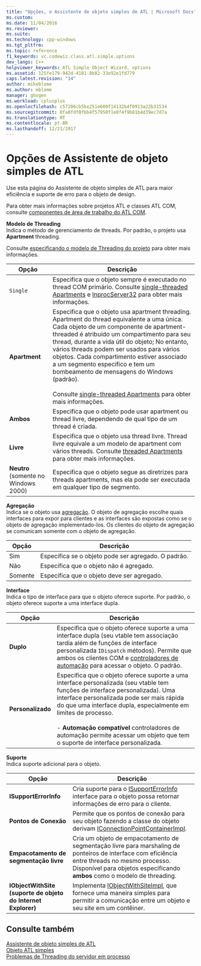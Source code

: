 ```yaml
---
title: "Opções, o Assistente de objeto simples de ATL | Microsoft Docs"
ms.custom: 
ms.date: 11/04/2016
ms.reviewer: 
ms.suite: 
ms.technology: cpp-windows
ms.tgt_pltfrm: 
ms.topic: reference
f1_keywords: vc.codewiz.class.atl.simple.options
dev_langs: C++
helpviewer_keywords: ATL Simple Object Wizard, options
ms.assetid: 125fe179-942d-4181-8b82-33e92e1fd779
caps.latest.revision: "14"
author: mikeblome
ms.author: mblome
manager: ghogen
ms.workload: cplusplus
ms.openlocfilehash: c57206cb5be251e609f14132b4f0913a22b31534
ms.sourcegitcommit: 8fa8fdf0fbb4f57950f1e8f4f9b81b4d39ec7d7a
ms.translationtype: MT
ms.contentlocale: pt-BR
ms.lasthandoff: 12/21/2017
---
```

# <a name="options-atl-simple-object-wizard"></a>Opções de Assistente de objeto simples de ATL
Use esta página do Assistente de objeto simples de ATL para maior eficiência e suporte de erro para o objeto de design.  
  
 Para obter mais informações sobre projetos ATL e classes ATL COM, consulte [componentes de área de trabalho do ATL COM](../../atl/atl-com-desktop-components.md).  
  
 **Modelo de Threading**  
 Indica o método de gerenciamento de threads. Por padrão, o projeto usa **Apartment** threading.  
  
 Consulte [especificando o modelo de Threading do projeto](../../atl/specifying-the-threading-model-for-a-project-atl.md) para obter mais informações.  
  
|Opção|Descrição|  
|------------|-----------------|  
|`Single`|Especifica que o objeto sempre é executado no thread COM primário. Consulte [single-threaded Apartments](http://msdn.microsoft.com/library/windows/desktop/ms680112) e [InprocServer32](http://msdn.microsoft.com/library/windows/desktop/ms682390) para obter mais informações.|  
|**Apartment**|Especifica que o objeto usa apartment threading. Apartment do thread equivalente a uma única. Cada objeto de um componente de apartment-threaded é atribuído um compartimento para seu thread, durante a vida útil do objeto; No entanto, vários threads podem ser usados para vários objetos. Cada compartimento estiver associado a um segmento específico e tem um bombeamento de mensagens do Windows (padrão).<br /><br /> Consulte [single-threaded Apartments](http://msdn.microsoft.com/library/windows/desktop/ms680112) para obter mais informações.|  
|**Ambos**|Especifica que o objeto pode usar apartment ou thread livre, dependendo de qual tipo de um thread é criada.|  
|**Livre**|Especifica que o objeto usa thread livre. Thread livre equivale a um modelo de apartment com vários threads. Consulte [threaded Apartments](http://msdn.microsoft.com/library/windows/desktop/ms693421) para obter mais informações.|  
|**Neutro** (somente no Windows 2000)|Especifica que o objeto segue as diretrizes para threads apartments, mas ela pode ser executada em qualquer tipo de segmento.|  
  
 **Agregação**  
 Indica se o objeto usa [agregação](http://msdn.microsoft.com/library/windows/desktop/ms686558). O objeto de agregação escolhe quais interfaces para expor para clientes e as interfaces são expostas como se o objeto de agregação implementado-los. Os clientes do objeto de agregação se comunicam somente com o objeto de agregação.  
  
|Opção|Descrição|  
|------------|-----------------|  
|Sim|Especifica se o objeto pode ser agregado. O padrão.|  
|Não|Especifica que o objeto não é agregado.|  
|Somente|Especifica que o objeto deve ser agregado.|  
  
 **Interface**  
 Indica o tipo de interface para que o objeto oferece suporte. Por padrão, o objeto oferece suporte a uma interface dupla.  
  
|Opção|Descrição|  
|------------|-----------------|  
|**Duplo**|Especifica que o objeto oferece suporte a uma interface dupla (seu vtable tem associação tardia além de funções de interface personalizada `IDispatch` métodos). Permite que ambos os clientes COM e [controladores de automação](../../mfc/automation-clients.md) para acessar o objeto. O padrão.|  
|**Personalizado**|Especifica que o objeto oferece suporte a uma interface personalizada (seu vtable tem funções de interface personalizada). Uma interface personalizada pode ser mais rápida do que uma interface dupla, especialmente em limites de processo.<br /><br /> -   **Automação compatível** controladores de automação permite acessar um objeto que tem o suporte de interface personalizada.|  
  
 **Suporte**  
 Indica suporte adicional para o objeto.  
  
|Opção|Descrição|  
|------------|-----------------|  
|**ISupportErrorInfo**|Cria suporte para o [ISupportErrorInfo](../../atl/reference/isupporterrorinfoimpl-class.md) interface para o objeto possa retornar informações de erro para o cliente.|  
|**Pontos de Conexão**|Permite que os pontos de conexão para seu objeto fazendo a classe do objeto derivam [IConnectionPointContainerImpl](../../atl/reference/iconnectionpointcontainerimpl-class.md).|  
|**Empacotamento de segmentação livre**|Cria um objeto de empacotamento de segmentação livre para marshaling de ponteiros de interface com eficiência entre threads no mesmo processo. Disponível para objetos especificando **ambos** como o modelo de threading.|  
|**IObjectWithSite (suporte de objeto do Internet Explorer)**|Implementa [IObjectWithSiteImpl](../../atl/reference/iobjectwithsiteimpl-class.md), que fornece uma maneira simples para permitir a comunicação entre um objeto e seu site em um contêiner.|  
  
## <a name="see-also"></a>Consulte também  
 [Assistente de objeto simples de ATL](../../atl/reference/atl-simple-object-wizard.md)   
 [Objeto ATL simples](../../atl/reference/adding-an-atl-simple-object.md)   
 [Problemas de Threading do servidor em processo](http://msdn.microsoft.com/library/windows/desktop/ms687205)

